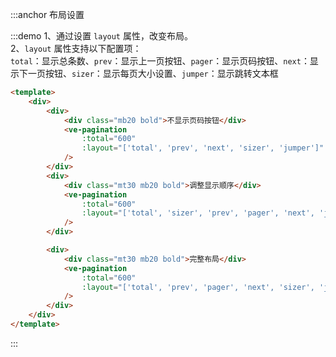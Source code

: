 :::anchor 布局设置

:::demo 1、通过设置 `layout` 属性，改变布局。<br>2、`layout` 属性支持以下配置项：<br>`total`：显示总条数、`prev`：显示上一页按钮、`pager`：显示页码按钮、`next`：显示下一页按钮、`sizer`：显示每页大小设置、`jumper`：显示跳转文本框

```html
<template>
    <div>
        <div>
            <div class="mb20 bold">不显示页码按钮</div>
            <ve-pagination
                :total="600"
                :layout="['total', 'prev', 'next', 'sizer', 'jumper']"
            />
        </div>
        <div>
            <div class="mt30 mb20 bold">调整显示顺序</div>
            <ve-pagination
                :total="600"
                :layout="['total', 'sizer', 'prev', 'pager', 'next', 'jumper']"
            />
        </div>

        <div>
            <div class="mt30 mb20 bold">完整布局</div>
            <ve-pagination
                :total="600"
                :layout="['total', 'prev', 'pager', 'next', 'sizer', 'jumper']"
            />
        </div>
    </div>
</template>
```

:::
